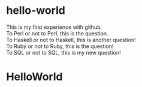 # hello-world
This is my first experience with github.  
To Perl or not to Perl, this is the question.  
To Haskell or not to Haskell, this is another question!  
To Ruby or not to Ruby, this is the question!  
To SQL or not to SQL, this is my new question!  

# HelloWorld
